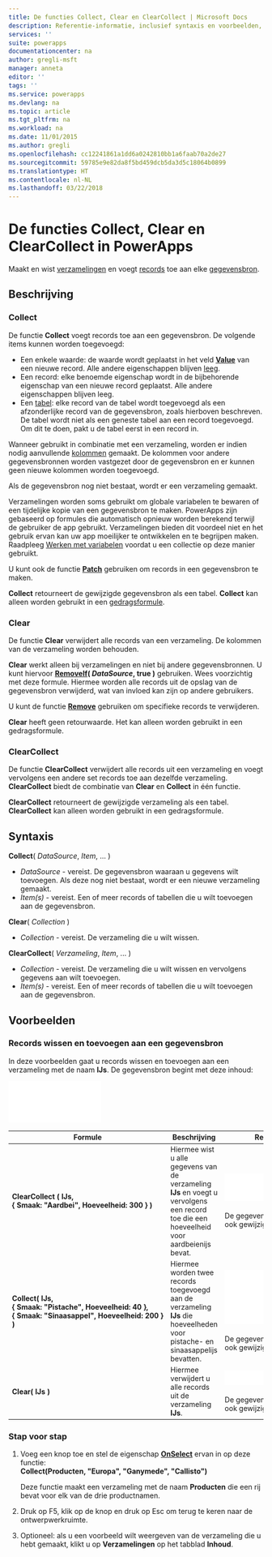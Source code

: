 ```yaml
---
title: De functies Collect, Clear en ClearCollect | Microsoft Docs
description: Referentie-informatie, inclusief syntaxis en voorbeelden, voor de functies Collect, Clear en ClearCollect in PowerApps
services: ''
suite: powerapps
documentationcenter: na
author: gregli-msft
manager: anneta
editor: ''
tags: ''
ms.service: powerapps
ms.devlang: na
ms.topic: article
ms.tgt_pltfrm: na
ms.workload: na
ms.date: 11/01/2015
ms.author: gregli
ms.openlocfilehash: cc12241861a1dd6a0242810bb1a6faab70a2de27
ms.sourcegitcommit: 59785e9e82da8f5bd459dcb5da3d5c18064b0899
ms.translationtype: HT
ms.contentlocale: nl-NL
ms.lasthandoff: 03/22/2018
---
```

# <a name="collect-clear-and-clearcollect-functions-in-powerapps"></a>De functies Collect, Clear en ClearCollect in PowerApps
Maakt en wist [verzamelingen](../working-with-data-sources.md#collections) en voegt [records](../working-with-tables.md#records) toe aan elke [gegevensbron](../working-with-data-sources.md).

## <a name="description"></a>Beschrijving
### <a name="collect"></a>Collect
De functie **Collect** voegt records toe aan een gegevensbron. De volgende items kunnen worden toegevoegd:

* Een enkele waarde: de waarde wordt geplaatst in het veld **[Value](function-value.md)** van een nieuwe record.  Alle andere eigenschappen blijven [leeg](function-isblank-isempty.md).
* Een record: elke benoemde eigenschap wordt in de bijbehorende eigenschap van een nieuwe record geplaatst.  Alle andere eigenschappen blijven leeg.
* Een [tabel](../working-with-tables.md): elke record van de tabel wordt toegevoegd als een afzonderlijke record van de gegevensbron, zoals hierboven beschreven. De tabel wordt niet als een geneste tabel aan een record toegevoegd. Om dit te doen, pakt u de tabel eerst in een record in.

Wanneer gebruikt in combinatie met een verzameling, worden er indien nodig aanvullende [kolommen](../working-with-tables.md#columns) gemaakt. De kolommen voor andere gegevensbronnen worden vastgezet door de gegevensbron en er kunnen geen nieuwe kolommen worden toegevoegd.  

Als de gegevensbron nog niet bestaat, wordt er een verzameling gemaakt.

Verzamelingen worden soms gebruikt om globale variabelen te bewaren of een tijdelijke kopie van een gegevensbron te maken. PowerApps zijn gebaseerd op formules die automatisch opnieuw worden berekend terwijl de gebruiker de app gebruikt. Verzamelingen bieden dit voordeel niet en het gebruik ervan kan uw app moeilijker te ontwikkelen en te begrijpen maken. Raadpleeg [Werken met variabelen](../working-with-variables.md) voordat u een collectie op deze manier gebruikt.

U kunt ook de functie **[Patch](function-patch.md)** gebruiken om records in een gegevensbron te maken.

**Collect** retourneert de gewijzigde gegevensbron als een tabel.  **Collect** kan alleen worden gebruikt in een [gedragsformule](../working-with-formulas-in-depth.md).

### <a name="clear"></a>Clear
De functie **Clear** verwijdert alle records van een verzameling.  De kolommen van de verzameling worden behouden.

**Clear** werkt alleen bij verzamelingen en niet bij andere gegevensbronnen.  U kunt hiervoor **[RemoveIf](function-remove-removeif.md)( *DataSource*, true )** gebruiken.  Wees voorzichtig met deze formule. Hiermee worden alle records uit de opslag van de gegevensbron verwijderd, wat van invloed kan zijn op andere gebruikers.

U kunt de functie **[Remove](function-remove-removeif.md)** gebruiken om specifieke records te verwijderen.

**Clear** heeft geen retourwaarde.  Het kan alleen worden gebruikt in een gedragsformule.

### <a name="clearcollect"></a>ClearCollect
De functie **ClearCollect** verwijdert alle records uit een verzameling en voegt vervolgens een andere set records toe aan dezelfde verzameling.  **ClearCollect** biedt de combinatie van **Clear** en **Collect** in één functie.

**ClearCollect** retourneert de gewijzigde verzameling als een tabel.  **ClearCollect** kan alleen worden gebruikt in een gedragsformule.

## <a name="syntax"></a>Syntaxis
**Collect**( *DataSource*, *Item*, ... )

* *DataSource* - vereist. De gegevensbron waaraan u gegevens wilt toevoegen.  Als deze nog niet bestaat, wordt er een nieuwe verzameling gemaakt.
* *Item(s)* - vereist.  Een of meer records of tabellen die u wilt toevoegen aan de gegevensbron.  

**Clear**( *Collection* )

* *Collection* - vereist. De verzameling die u wilt wissen.

**ClearCollect**( *Verzameling*, *Item*, ... )

* *Collection* - vereist. De verzameling die u wilt wissen en vervolgens gegevens aan wilt toevoegen.
* *Item(s)* - vereist.  Een of meer records of tabellen die u wilt toevoegen aan de gegevensbron.  

## <a name="examples"></a>Voorbeelden
### <a name="clearing-and-adding-records-to-a-data-source"></a>Records wissen en toevoegen aan een gegevensbron
In deze voorbeelden gaat u records wissen en toevoegen aan een verzameling met de naam **IJs**.  De gegevensbron begint met deze inhoud:

![](media/function-clear-collect-clearcollect/icecream.png)

| Formule | Beschrijving | Resultaat |
| --- | --- | --- |
| **ClearCollect ( IJs, {&nbsp;Smaak:&nbsp;"Aardbei",&nbsp;Hoeveelheid:&nbsp;300&nbsp;} )** |Hiermee wist u alle gegevens van de verzameling **IJs** en voegt u vervolgens een record toe die een hoeveelheid voor aardbeienijs bevat. |<style> img { max-width: none } </style> ![](media/function-clear-collect-clearcollect/icecream-clearcollect.png)<br><br>De gegevensbron **IJs** is ook gewijzigd. |
| **Collect( IJs, {&nbsp;Smaak:&nbsp;"Pistache",&nbsp;Hoeveelheid:&nbsp;40&nbsp;}, {&nbsp;Smaak:&nbsp;"Sinaasappel",&nbsp;Hoeveelheid:&nbsp;200&nbsp;}  )** |Hiermee worden twee records toegevoegd aan de verzameling **IJs** die hoeveelheden voor pistache- en sinaasappelijs bevatten. |![](media/function-clear-collect-clearcollect/icecream-collect.png)<br><br>De gegevensbron **IJs** is ook gewijzigd. |
| **Clear( IJs )** |Hiermee verwijdert u alle records uit de verzameling **IJs**. |![](media/function-clear-collect-clearcollect/icecream-clear.png)<br><br>De gegevensbron **IJs** is ook gewijzigd. |

### <a name="step-by-step"></a>Stap voor stap
1. Voeg een knop toe en stel de eigenschap **[OnSelect](../controls/properties-core.md)** ervan in op deze functie:<br>**Collect(Producten, &quot;Europa&quot;, &quot;Ganymede&quot;, &quot;Callisto&quot;)**
   
    Deze functie maakt een verzameling met de naam **Producten** die een rij bevat voor elk van de drie productnamen.
2. Druk op F5, klik op de knop en druk op Esc om terug te keren naar de ontwerpwerkruimte.
3. Optioneel: als u een voorbeeld wilt weergeven van de verzameling die u hebt gemaakt, klikt u op **Verzamelingen** op het tabblad **Inhoud**.

